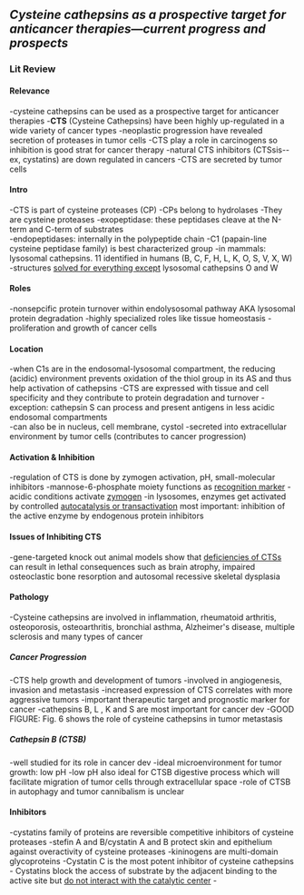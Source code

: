 ## *Cysteine cathepsins as a prospective target for anticancer therapies—current progress and prospects*
### Lit Review 

#### Relevance
-cysteine cathepsins can be used as a prospective target for anticancer therapies 
-**CTS** (Cysteine Cathepsins) have been highly up-regulated in a wide variety of cancer types 
-neoplastic progression have revealed secretion of proteases in tumor cells 
-CTS play a role in carcinogens so inhibition is good strat for cancer therapy 
-natural CTS inhibitors (CTSsis-- ex, cystatins) are down regulated in cancers 
-CTS are secreted by tumor cells

#### Intro 
-CTS is part of cysteine proteases (CP)
-CPs belong to hydrolases
-They are cysteine proteases 
-exopeptidase: these peptidases cleave at the N-term and C-term of substrates  
-endopeptidases: internally in the polypeptide chain 
-C1 (papain-line cysteine peptidase family) is best characterized group 
-in mammals: lysosomal cathepsins. 11 identified in humans (B, C, F, H, L, K, O, S, V,  X, W)
-structures [solved for everything except](gaps_ideas.md#gap1) lysosomal cathepsins O and W 

#### Roles
-nonsepcific protein turnover within endolysosomal pathway AKA lysosomal protein degradation
-highly specialized roles like tissue homeostasis 
-proliferation and growth of cancer cells 

#### Location 
-when C1s are in the endosomal-lysosomal compartment, the reducing (acidic) environment prevents oxidation of the thiol group in its AS and thus help activation of cathepsins 
-CTS are expressed with tissue and cell specificity and they contribute to protein degradation and turnover
-exception: cathepsin S can process and present antigens in less acidic endosomal compartments  
-can also be in nucleus, cell membrane, cystol
-secreted into extracellular environment by tumor cells (contributes to cancer progression)

#### Activation & Inhibition
-regulation of CTS is done by zymogen activation, pH, small-molecular inhibitors 
-mannose-6-phosphate moiety functions as [recognition marker](gaps_ideas.md#idea1) 
-acidic conditions activate [zymogen](gaps_ideas.md#idea2) 
-in lysosomes, enzymes get activated by controlled [autocatalysis or transactivation](gaps_ideas.md#idea3) 
most important: inhibition of the active enzyme by endogenous protein inhibitors 

#### Issues of Inhibiting CTS
-gene-targeted knock out animal models show that [deficiencies of CTSs](gaps_ideas.md#idea4) can result in lethal consequences such as brain atrophy, impaired osteoclastic bone resorption and autosomal recessive skeletal dysplasia 

#### Pathology
-Cysteine cathepsins are involved in inflammation, rheumatoid arthritis, osteoporosis, osteoarthritis, bronchial asthma, Alzheimer's disease, multiple sclerosis and many types of cancer

##### Cancer Progression
-CTS help growth and development of tumors 
-involved in angiogenesis, invasion and metastasis
-increased expression of CTS correlates with more aggressive tumors
-important therapeutic target and prognostic marker for cancer
-cathepsins B, L , K and S are most important for cancer dev 
-GOOD FIGURE: Fig. 6 shows the role of cysteine cathepsins in tumor metastasis

##### Cathepsin B (CTSB)
-well studied for its role in cancer dev
-ideal microenvironment for tumor growth: low pH 
-low pH also ideal for CTSB digestive process which will facilitate migration of tumor cells through extracellular space 
-role of CTSB in autophagy and tumor cannibalism is unclear

#### Inhibitors 
-cystatins family of proteins are reversible competitive inhibitors of cysteine proteases 
-stefin A and B/cystatin A and B protect skin and epithelium against overactivity of cysteine proteases 
-kininogens are multi-domain glycoproteins 
-Cystatin C is the most potent inhibitor of cysteine cathepsins 
	- Cystatins block the access of substrate by the adjacent binding to the active site but [do not interact with the catalytic center](gaps_ideas.md#idea5)
	- 